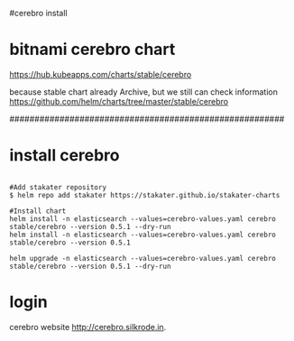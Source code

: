 #cerebro install
# bitnami cerebro chart
https://hub.kubeapps.com/charts/stable/cerebro

because stable chart already Archive, but we still can check information
https://github.com/helm/charts/tree/master/stable/cerebro

####################################################### 
# install cerebro
```

#Add stakater repository
$ helm repo add stakater https://stakater.github.io/stakater-charts

#Install chart
helm install -n elasticsearch --values=cerebro-values.yaml cerebro stable/cerebro --version 0.5.1 --dry-run
helm install -n elasticsearch --values=cerebro-values.yaml cerebro stable/cerebro --version 0.5.1

helm upgrade -n elasticsearch --values=cerebro-values.yaml cerebro stable/cerebro --version 0.5.1 --dry-run

```

# login
cerebro website
http://cerebro.silkrode.in.
